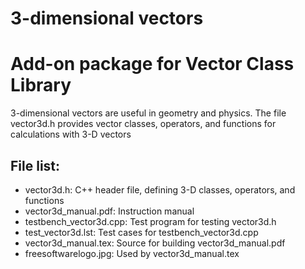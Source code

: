 # 3-dimensional vectors

# Add-on package for Vector Class Library

3-dimensional vectors are useful in geometry and physics.
The file vector3d.h provides vector classes, operators, and functions for 
calculations with 3-D vectors

## File list:
* vector3d.h: C++ header file, defining 3-D classes, operators, and functions
* vector3d_manual.pdf: Instruction manual
* testbench_vector3d.cpp: Test program for testing vector3d.h
* test_vector3d.lst: Test cases for testbench_vector3d.cpp
* vector3d_manual.tex: Source for building vector3d_manual.pdf
* freesoftwarelogo.jpg: Used by vector3d_manual.tex
